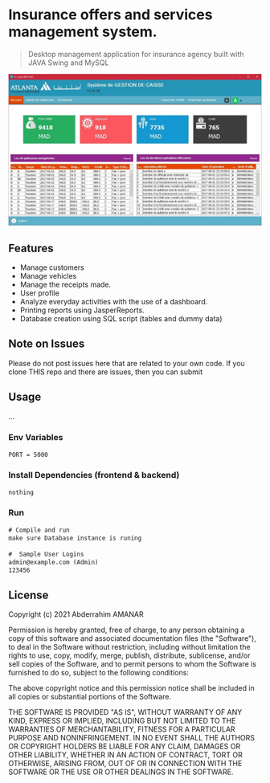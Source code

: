 
# Insurance offers and services management system.

> Desktop management application for insurance agency built with JAVA Swing and MySQL

![screenshot](https://github.com/AbdeAMNR/AssuranceBenSaid/blob/master/Interfaces%20Graphiques/Picture2.jpg)

## Features

- Manage customers
- Manage vehicles
- Manage the receipts made.
- User profile
- Analyze everyday activities with the use of a dashboard.
- Printing reports using JasperReports.
- Database creation using SQL script (tables and dummy data)

## Note on Issues

Please do not post issues here that are related to your own code. If you clone THIS repo and there are issues, then you can submit

## Usage
...

### Env Variables

```
PORT = 5000
```

### Install Dependencies (frontend & backend)

```
nothing
```

### Run

```
# Compile and run
make sure Database instance is runing

#  Sample User Logins
admin@example.com (Admin)
123456

```


## License

Copyright (c) 2021 Abderrahim AMANAR

Permission is hereby granted, free of charge, to any person obtaining a copy
of this software and associated documentation files (the "Software"), to deal
in the Software without restriction, including without limitation the rights
to use, copy, modify, merge, publish, distribute, sublicense, and/or sell
copies of the Software, and to permit persons to whom the Software is
furnished to do so, subject to the following conditions:

The above copyright notice and this permission notice shall be included in
all copies or substantial portions of the Software.

THE SOFTWARE IS PROVIDED "AS IS", WITHOUT WARRANTY OF ANY KIND, EXPRESS OR
IMPLIED, INCLUDING BUT NOT LIMITED TO THE WARRANTIES OF MERCHANTABILITY,
FITNESS FOR A PARTICULAR PURPOSE AND NONINFRINGEMENT. IN NO EVENT SHALL THE
AUTHORS OR COPYRIGHT HOLDERS BE LIABLE FOR ANY CLAIM, DAMAGES OR OTHER
LIABILITY, WHETHER IN AN ACTION OF CONTRACT, TORT OR OTHERWISE, ARISING FROM,
OUT OF OR IN CONNECTION WITH THE SOFTWARE OR THE USE OR OTHER DEALINGS IN
THE SOFTWARE.
